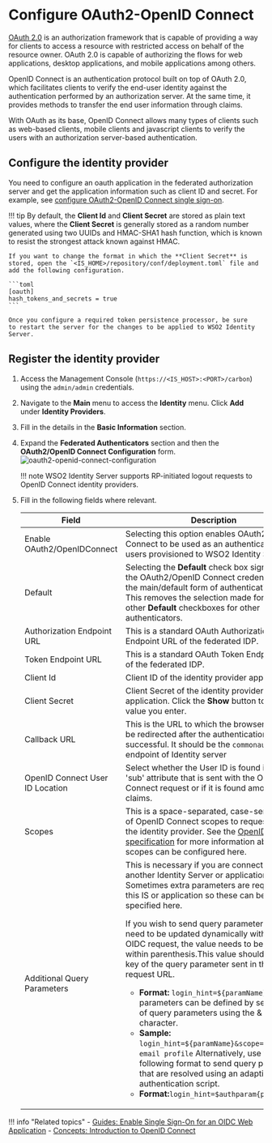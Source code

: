 # Configure OAuth2-OpenID Connect

[OAuth 2.0](https://oauth.net/2/) is an authorization framework that is
capable of providing a way for clients to access a resource with
restricted access on behalf of the resource owner. OAuth 2.0 is capable
of authorizing the flows for web applications, desktop applications, and
mobile applications among others.

OpenID Connect is an authentication protocol built on top of OAuth 2.0,
which facilitates clients to verify the end-user identity against the
authentication performed by an authorization server. At the same time,
it provides methods to transfer the end user information through claims.

With OAuth as its base, OpenID Connect allows many types of clients such
as web-based clients, mobile clients and javascript clients to verify
the users with an authorization server-based authentication.

## Configure the identity provider

You need to configure an oauth application in the federated authorization server and get the application information such as client ID and secret. For example, see [configure OAuth2-OpenID Connect single sign-on]({{base_path}}/guides/login/webapp-oidc/).

!!! tip
    By default, the **Client Id** and **Client Secret** are stored as
    plain text values, where the **Client Secret** is generally stored
    as a random number generated using two UUIDs and HMAC-SHA1 hash
    function, which is known to resist the strongest attack known
    against HMAC.

    If you want to change the format in which the **Client Secret** is
    stored, open the `<IS_HOME>/repository/conf/deployment.toml` file and add the following configuration.

    ```toml
    [oauth]
    hash_tokens_and_secrets = true 
    ```

    Once you configure a required token persistence processor, be sure
    to restart the server for the changes to be applied to WSO2 Identity
    Server.
    
<!--For information on
possible values that you can specify based on your
requirement, see [Supported token persistence
processors](TO-DO:{{base_path}}/learn/extension-points-for-oauth#token-persistence-processor).-->

## Register the identity provider

1.  Access the Management Console (`https://<IS_HOST>:<PORT>/carbon`) using the `admin/admin` credentials.
    
2.  Navigate to the **Main** menu to access the **Identity** menu. Click
    **Add** under **Identity Providers**.  
    
3.  Fill in the details in the **Basic Information** section.

4.  Expand the **Federated Authenticators** section and then the
    **OAuth2/OpenID Connect Configuration** form.  
    ![oauth2-openid-connect-configuration]({{base_path}}/assets/img/guides/oauth2-openid-connect-configuration.png)
        
    !!! note
        WSO2 Identity Server supports RP-initiated logout requests to OpenID Connect identity providers.
    
5.  Fill in the following fields where relevant.

    <div class="tg-wrap"><table>
    <thead>
    <tr>
        <th>Field </th>
        <th>Description</th>
        <th>Sample Value</th>
    </tr>
    </thead>
    <tbody>
    <tr>
        <td>Enable OAuth2/OpenIDConnect</td>
        <td>Selecting this option enables OAuth2/OpenID Connect to be used as an authenticator for users provisioned to WSO2 Identity Server.</td>
        <td>Selected</td>
    </tr>
    <tr>
        <td>Default</td>
        <td>Selecting the <strong>Default</strong> check box signifies that the OAuth2/OpenID Connect credentials are the main/default form of authentication. <br>This removes the selection made for any other <strong>Default</strong> checkboxes for other authenticators.</td>
        <td>Selected</td>
    </tr>
    <tr>
        <td>Authorization Endpoint URL</td>
        <td>This is a standard OAuth Authorization Endpoint URL of the federated IDP.</td>
        <td><code>https://<IS_HOST>:<PORT>/oauth2/authorize/</code></td>
    </tr>
    <tr>
        <td>Token Endpoint URL</td>
        <td>This is a standard OAuth Token Endpoint URL of the federated IDP.</td>
        <td><code>https://<IS_HOST>:<PORT>/oauth2/token/</code></td>
    </tr>
    <tr>
        <td>Client Id</td>
        <td>Client ID of the identity provider application.</td>
        <td><code>1421263438188909</code></td>
    </tr>
    <tr>
        <td>Client Secret</td>
        <td>Client Secret of the identity provider application. Click the <strong>Show</strong> button to view the value you enter.</td>
        <td><code>12ffb4dfb2fed67a00846b42126991f8</code></td>
    </tr>
    <tr>
        <td>Callback URL</td>
        <td>This is the URL to which the browser should be redirected after the authentication is successful. It should be the <code>commonauth</code> endpoint of Identity server</td>
        <td><code>https://<IS_HOST>:<PORT>/commonauth</code></td>
    </tr>
    <tr>
        <td>OpenID Connect User ID Location</td>
        <td>Select whether the User ID is found in the 'sub' attribute that is sent with the OpenID Connect request or if it is found among claims.</td>
        <td>User ID found in 'sub' attribute</td>
    </tr>
    <tr>
        <td>Scopes</td>
        <td>This is a space-separated, case-sensitive list of OpenID Connect scopes to request from the identity provider. See the <a href="https://openid.net/specs/openid-connect-core-1_0.html#ScopeClaims">OpenID Connect specification</a> for more information about what scopes can be configured here.</td>
        <td>openid email profile</td>
    </tr>
    <tr>
        <td>Additional Query Parameters</td>
        <td>This is necessary if you are connecting to another Identity Server or application. Sometimes extra parameters are required by this IS or application so these can be specified here.
        <div class="admonition note">
        <p>If you wish to send query parameters that need to be updated dynamically with each OIDC request, the value needs to be defined within parenthesis.This value should be the key of the query parameter sent in the OIDC request URL.
        <ul>
            <li>
                <b>Format:</b> <code>login_hint=&#36;{paramName}</code>
                Multiple parameters can be defined by separation of query parameters using the & character.
            </li>
            <li>
                <b>Sample:</b> <code>login_hint=&#36;{paramName}&scope=openid email profile</code>
                 Alternatively, use the following format to send query parameters that are resolved using an adaptive authentication script.
            </li>
            <li>
                <b>Format:</b><code>login_hint=$authparam{paramName} </code>
            </li>
        </ul>
        </p>
        </div>
        </td>
        <td>paramName1=value1</td>
    </tr>
    </tbody>
    </table></div>

!!! info "Related topics"
    - [Guides: Enable Single Sign-On for an OIDC Web Application]({{base_path}}/guides/login/sso-for-oidc)
    - [Concepts: Introduction to OpenID Connect]({{base_path}}/references/concepts/authentication/intro-oidc)
    

<!--	-   See [Log into Identity Server using another Identity Server -
		OAuth2](TO-DO:{{base_path}}/learn/login-to-identity-server-using-another-identity-server-oauth2)
		for a sample of using OAuth2/OpenIDConnect for federated
		authentication.-->
